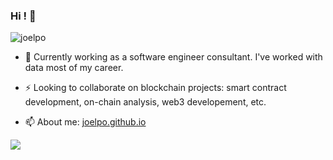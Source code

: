 ### Hi ! 👋

<p align="left"> <img src="https://komarev.com/ghpvc/?username=joelpo&label=Profile%20views&color=0e75b6&style=flat" alt="joelpo" /> </p>

- 🔭  Currently working as a software engineer consultant. I've worked with data most of my career.  

- ⚡  Looking to collaborate on blockchain projects: smart contract development, on-chain analysis, web3 developement, etc.  

- 📫  About me:  [joelpo.github.io](https://joelpo.github.io)

![](https://hit.yhype.me/github/profile?user_id=4352275)
